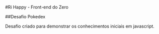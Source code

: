 #Ri Happy - Front-end do Zero

##Desafio Pokedex

Desafio criado para demonstrar os conhecimentos iniciais em javascript.
